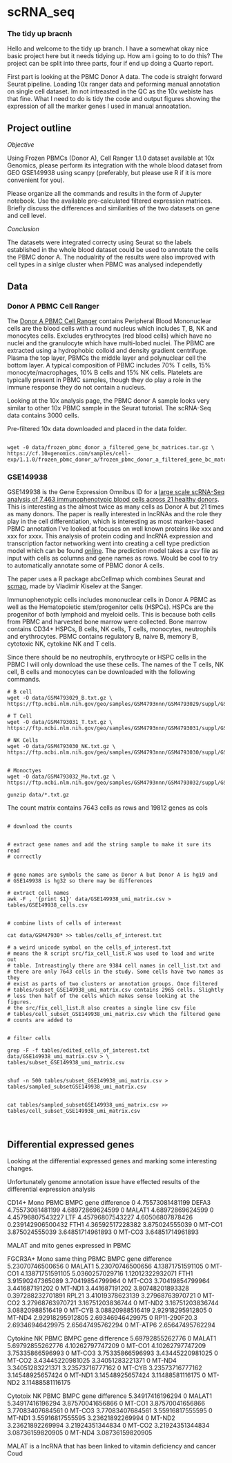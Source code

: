 # scRNA_seq

### The tidy up bracnh 

Hello and welcome to the tidy up branch. I have a somewhat okay nice basic project here but it needs tidying up. 
How am i going to to do this? The project can be split into three parts, four if end up doing a Quarto report. 

First part is looking at the PBMC Donor A data. The code is straight forward Seurat pipeline. Loading 10x ranger
data and peforming manual annotation on single cell dataset. Im not intreasted in the QC as the 10x webiste has that fine.
What I need to do is tidy the code and output figures showing the expression of all the marker genes I used in manual annoatation. 



## Project outline

*Objective*

Using Frozen PBMCs (Donor A), Cell Ranger 1.1.0 dataset available at 10x Genomics, 
please perform its integration with the whole blood dataset from GEO GSE149938 using 
scanpy (preferably, but please use R if it is more convenient for you). 

Please organize all the commands and results in the form of Jupyter notebook. 
Use the available pre-calculated filtered expression matrices.
Briefly discuss the differences and similarities of the two datasets on gene and cell level.

*Conclusion*

The datasets were integrated correcty using Seurat so the labels established in the whole 
blood dataset could be used to annotate the cells the PBMC donor A. The nodualrity of the 
results were also improved with cell types in a sinlge cluster when PBMC was analysed independetly 



## Data

### Donor A PBMC Cell Ranger

The [Donor A PBMC Cell Ranger](https://www.10xgenomics.com/resources/datasets/frozen-pbm-cs-donor-a-1-standard-1-1-0) 
contains Peripheral Blood Mononuclear cells are the blood cells with a round nucleus
which includes T, B, NK and monocytes cells. Excludes erythrocytes (red blood
cells) which have no nuclei and the granulocyte which have multi-lobed nuclei.
The PBMC are extracted using a hydrophobic colloid and density gradient 
centrifuge. Plasma the top layer, PBMCs the middle layer and 
polynuclear cell the bottom layer. 
A typical composition of PBMC includes 70% T cells, 15% monocyte/macrophages,
10% B cells and 15% NK cells. Platelets are typically present in PBMC
samples, though they do play a role in the immune response they do not 
contain a nucleus. 

Looking at the 10x analysis page, the PBMC donor A sample looks very similar to 
other 10x PBMC sample in the Seurat tutorial.  The scRNA-Seq data contains 
3000 cells. 

Pre-filtered 10x data downloaded and placed in the data folder.

```

wget -0 data/frozen_pbmc_donor_a_filtered_gene_bc_matrices.tar.gz \
https://cf.10xgenomics.com/samples/cell-exp/1.1.0/frozen_pbmc_donor_a/frozen_pbmc_donor_a_filtered_gene_bc_matrices.tar.gz

```

### GSE149938 

GSE149938 is the Gene Expression Omnibus ID for a [large scale scRNA-Seq
analysis of 7,463 immunophenotypic blood cells across 21 healthy donors](https://academic.oup.com/nsr/article/8/3/nwaa180/5896476?login=false).
This is interesting as the almost twice as many cells as Donor A but 21 times 
as many donors. The paper is really interested in lncRNAs and the role 
they play in the cell differentiation, which is interesting as most
marker-based PBMC annotation I've looked at focuses on well known proteins 
like xxx and xxx for xxxx. This analysis of protein coding 
and lncRNA expression and transcription factor networking 
went into creating a cell type prediction model which 
can be found [online](http://scrna.sklehabc.com/). The prediction model 
takes a csv file as input with cells as columns and gene names as rows.
Would be cool to try to automatically annotate some of PBMC donor A cells.

The paper uses a R package abcCellmap which combines Seurat and 
[scmap](https://scmap.sanger.ac.uk/scmap/), 
made by Vladimir Kiselev at the Sanger.


Immunophenotypic cells includes mononuclear cells in Donor A PBMC 
as well as the Hematopoietic stem/progenitor cells (HSPCs). HSPCs
are the progenitor of both lymphoid and myeloid cells. This 
is because both cells from PBMC and harvested bone marrow were 
collected. Bone marrow contains 
CD34+ HSPCs, B cells, NK cells, T cells, monocytes, neutrophils
and erythrocytes. PBMC contains regulatory B, naive B, memory B, 
cytotoxic NK, cytokine NK and T cells. 

Since there should be no neutrophils, erythrocyte or HSPC cells in the PBMC 
I will only download the use these cells. The
names of the T cells, NK cell, B cells and monocytes can be downloaded with 
the following commands.

```
# B cell
wget -O data/GSM4793029_B.txt.gz \
https://ftp.ncbi.nlm.nih.gov/geo/samples/GSM4793nnn/GSM4793029/suppl/GSM4793029%5FB%2Etxt%2Egz

# T Cell
wget -O data/GSM4793031_T.txt.gz \
https://ftp.ncbi.nlm.nih.gov/geo/samples/GSM4793nnn/GSM4793031/suppl/GSM4793031%5FT%2Etxt%2Egz

# NK Cells
wget -O data/GSM4793030_NK.txt.gz \
https://ftp.ncbi.nlm.nih.gov/geo/samples/GSM4793nnn/GSM4793030/suppl/GSM4793030%5FNK%2Etxt%2Egz


# Monoctyes 
wget -O data/GSM4793032_Mo.txt.gz \
https://ftp.ncbi.nlm.nih.gov/geo/samples/GSM4793nnn/GSM4793032/suppl/GSM4793032%5FMo%2Etxt%2Egz

gunzip data/*.txt.gz

```

The count matrix contains 7643 cells as rows and 19812 genes as cols  

```

# download the counts 


# extract gene names and add the string sample to make it sure its read
# correctly 


# gene names are symbols the same as Donor A but Donor A is hg19 and 
# GSE149938 is hg32 so there may be differences 

# extract cell names 
awk -F , '{print $1}' data/GSE149938_umi_matrix.csv > tables/GSE149938_cells.csv


# combine lists of cells of intereast 

cat data/GSM47930* >> tables/cells_of_interest.txt

# a weird unicode symbol on the cells_of_interest.txt
# means the R script src/fix_cell_list.R was used to load and write out
# table. Intreastingly there are 9384 cell names in cell_list.txt and 
# there are only 7643 cells in the study. Some cells have two names as they 
# exist as parts of two clusters or annotation groups. Once filtered
# tables/subset_GSE149938_umi_matrix.csv contains 2965 cells. Slightly 
# less then half of the cells which makes sense looking at the figures.
# the src/fix_cell_list.R also creates a single line csv file 
# tables/cell_subset_GSE149938_umi_matrix.csv which the filtered gene
# counts are added to


# filter cells

grep -F -f tables/edited_cells_of_interest.txt data/GSE149938_umi_matrix.csv > \
tables/subset_GSE149938_umi_matrix.csv


shuf -n 500 tables/subset_GSE149938_umi_matrix.csv > tables/sampled_subsetGSE149938_umi_matrix.csv


cat tables/sampled_subsetGSE149938_umi_matrix.csv >> tables/cell_subset_GSE149938_umi_matrix.csv



```


## Differential expressed genes

Looking at the differential expressed genes and marking some interesting 
changes.

Unfortunately genome annotation issue have effected results of the 
differential expression analysis 


CD14+ Mono
PBMC	BMPC	gene	difference
0	4.75573081481199	DEFA3	4.75573081481199
4.68972869624599	0	MALAT1	4.68972869624599
0	4.45796807543227	LTF	4.45796807543227
4.60506807878426	0.239142906500432	FTH1	4.36592517228382
3.875024555039	0	MT-CO1	3.875024555039
3.64851714961893	0	MT-CO3	3.64851714961893

MALAT and mito genes expressed in PBMC

FGCR3A+ Mono same thing
PBMC	BMPC	gene	difference
5.23070746500656	0	MALAT1	5.23070746500656
4.13871751591105	0	MT-CO1	4.13871751591105
5.0360257029716	1.12012322932071	FTH1	3.91590247365089
3.70419854799964	0	MT-CO3	3.70419854799964
3.441687191202	0	MT-ND1	3.441687191202
3.80748201893328	0.397288232701891	RPL21	3.41019378623139
3.27968763970721	0	MT-CO2	3.27968763970721
3.16751203836744	0	MT-ND2	3.16751203836744
3.08820988516419	0	MT-CYB	3.08820988516419
2.92918295912805	0	MT-ND4	2.92918295912805
2.69346946429975	0	RP11-290F20.3	2.69346946429975
2.65647495762294	0	MT-ATP6	2.65647495762294

Cytokine NK
PBMC	BMPC	gene	difference
5.69792855262776	0	MALAT1	5.69792855262776
4.10262797747209	0	MT-CO1	4.10262797747209
3.75335866596993	0	MT-CO3	3.75335866596993
3.43445220981025	0	MT-CO2	3.43445220981025
3.34051283221371	0	MT-ND4	3.34051283221371
3.23573716777162	0	MT-CYB	3.23573716777162
3.14548925657424	0	MT-ND1	3.14548925657424
3.11488581116175	0	MT-ND2	3.11488581116175


Cytotoix NK
PBMC	BMPC	gene	difference
5.34917416196294	0	MALAT1	5.34917416196294
3.87570041656866	0	MT-CO1	3.87570041656866
3.77083407684561	0	MT-CO3	3.77083407684561
3.55916817555595	0	MT-ND1	3.55916817555595
3.23621892269994	0	MT-ND2	3.23621892269994
3.21924351344834	0	MT-CO2	3.21924351344834
3.08736159820905	0	MT-ND4	3.08736159820905


MALAT is a lncRNA that has been linked to vitamin deficiency and cancer 
Coud 



